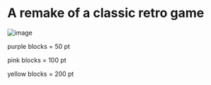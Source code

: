 # A remake of a classic retro game

![image](https://github.com/user-attachments/assets/22d6e6ff-d4f9-41c8-a5ff-d509f2c00422)


purple blocks = 50 pt

pink blocks = 100 pt

yellow blocks = 200 pt
